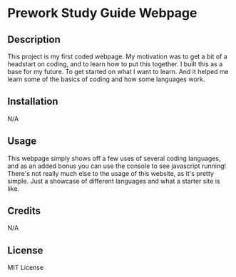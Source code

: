 # Prework Study Guide Webpage

## Description

This project is my first coded webpage. My motivation was to get a bit of a headstart on coding, and to learn how to put this together. I built this as a base for my future. To get started on what I want to learn. And it helped me learn some of the basics of coding and how some languages work. 

## Installation

N/A

## Usage

This webpage simply shows off a few uses of several coding languages, and as an added bonus you can use the console to see javascript running! There's not really much else to the usage of this website, as it's pretty simple. Just a showcase of different languages and what a starter site is like. 

## Credits

N/A

## License

MIT License